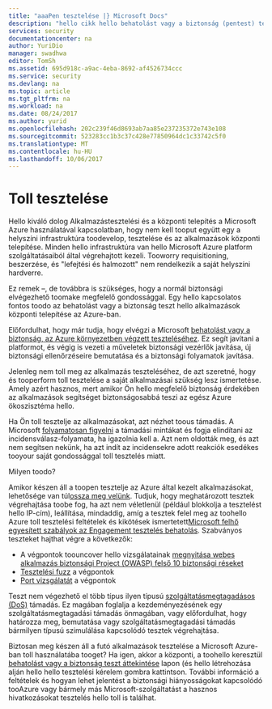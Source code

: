 ```yaml
---
title: "aaaPen tesztelése |} Microsoft Docs"
description: "hello cikk hello behatolást vagy a biztonság (pentest) tesztelésének áttekintést nyújt, és hogyan hajtsa végre az Azure-infrastruktúra futó alkalmazások elleni pentest."
services: security
documentationcenter: na
author: YuriDio
manager: swadhwa
editor: TomSh
ms.assetid: 695d918c-a9ac-4eba-8692-af4526734ccc
ms.service: security
ms.devlang: na
ms.topic: article
ms.tgt_pltfrm: na
ms.workload: na
ms.date: 08/24/2017
ms.author: yurid
ms.openlocfilehash: 202c239f46d8693ab7aa85e237235372e743e108
ms.sourcegitcommit: 523283cc1b3c37c428e77850964dc1c33742c5f0
ms.translationtype: MT
ms.contentlocale: hu-HU
ms.lasthandoff: 10/06/2017
---
```

# <a name="pen-testing"></a>Toll tesztelése
Hello kiváló dolog Alkalmazástesztelési és a központi telepítés a Microsoft Azure használatával kapcsolatban, hogy nem kell tooput együtt egy a helyszíni infrastruktúra toodevelop, tesztelése és az alkalmazások központi telepítése. Minden hello infrastruktúra van hello Microsoft Azure platform szolgáltatásaiból által végrehajtott kezeli. Tooworry requisitioning, beszerzése, és "lefejtési és halmozott" nem rendelkezik a saját helyszíni hardverre.

Ez remek –, de továbbra is szükséges, hogy a normál biztonsági elvégezhető toomake megfelelő gondossággal. Egy hello kapcsolatos fontos toodo az behatolást vagy a biztonság teszt hello alkalmazások központi telepítése az Azure-ban.

Előfordulhat, hogy már tudja, hogy elvégzi a Microsoft [behatolást vagy a biztonság, az Azure környezetben végzett teszteléséhez](https://gallery.technet.microsoft.com/Cloud-Red-Teaming-b837392e). Ez segít javítani a platformot, és végig is vezeti a műveletek biztonsági vezérlők javítása, új biztonsági ellenőrzéseire bemutatása és a biztonsági folyamatok javítása.

Jelenleg nem toll meg az alkalmazás teszteléséhez, de azt szeretné, hogy és tooperform toll tesztelése a saját alkalmazásai szükség lesz ismertetése. Amely azért hasznos, mert amikor Ön hello megfelelő biztonság érdekében az alkalmazások segítséget biztonságosabbá teszi az egész Azure ökoszisztéma hello.

Ha Ön toll tesztelje az alkalmazásokat, azt nézhet toous támadás. A Microsoft [folyamatosan figyelni](http://blogs.msdn.com/b/azuresecurity/archive/2015/07/05/best-practices-to-protect-your-azure-deployment-against-cloud-drive-by-attacks.aspx) a támadási mintákat és fogja elindítani az incidensválasz-folyamata, ha igazolnia kell a. Azt nem oldották meg, és azt nem segítsen nekünk, ha azt indít az incidensekre adott reakciók esedékes tooyour saját gondossággal toll tesztelés miatt.

Milyen toodo?

Amikor készen áll a toopen tesztelje az Azure által kezelt alkalmazásokat, lehetősége van túl[ossza meg velünk](https://portal.msrc.microsoft.com/en-us/engage/pentest). Tudjuk, hogy meghatározott tesztek végrehajtása toobe fog, ha azt nem véletlenül (például blokkolja a tesztelést hello IP-cím), leállítása, mindaddig, amíg a tesztek felel meg az toohello Azure toll tesztelési feltételek és kikötések ismertetett[Microsoft felhő egyesített szabályok az Engagement tesztelés behatolás](https://technet.microsoft.com/en-us/mt784683).
Szabványos teszteket hajthat végre a következők:

* A végpontok toouncover hello vizsgálatainak [megnyitása webes alkalmazás biztonsági Project (OWASP) felső 10 biztonsági réseket](https://www.owasp.org/index.php/Category:OWASP_Top_Ten_Project)
* [Tesztelési fuzz](https://blogs.microsoft.com/cybertrust/2007/09/20/fuzz-testing-at-microsoft-and-the-triage-process/) a végpontok
* [Port vizsgálatát](https://en.wikipedia.org/wiki/Port_scanner) a végpontok

Teszt nem végezhető el több típus ilyen típusú [szolgáltatásmegtagadásos (DoS)](https://en.wikipedia.org/wiki/Denial-of-service_attack) támadás. Ez magában foglalja a kezdeményezésének egy szolgáltatásmegtagadási támadás önmagában, vagy előfordulhat, hogy határozza meg, bemutatása vagy szolgáltatásmegtagadási támadás bármilyen típusú szimulálása kapcsolódó tesztek végrehajtása.

Biztosan meg készen áll a futó alkalmazások tesztelése a Microsoft Azure-ban toll használatába tooget? Ha igen, akkor a központi, a toohello keresztül [behatolást vagy a biztonság teszt áttekintése](https://technet.microsoft.com/library/mt784683.aspx) lapon (és hello létrehozása alján hello hello tesztelési kérelem gombra kattintson. További információ a feltételek és hogyan lehet jelentést a biztonsági hiányosságokat kapcsolódó tooAzure vagy bármely más Microsoft-szolgáltatást a hasznos hivatkozásokat tesztelés hello toll is találhat.
